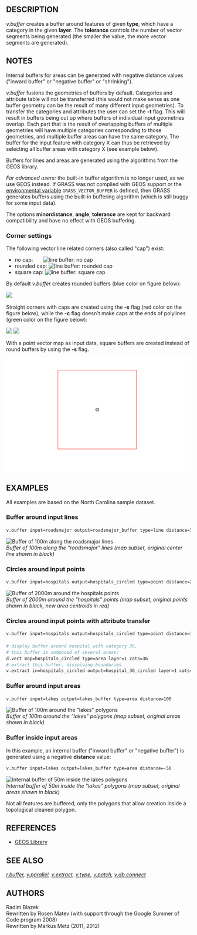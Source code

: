 ## DESCRIPTION

*v.buffer* creates a buffer around features of given **type**, which
have a category in the given **layer**. The **tolerance** controls the
number of vector segments being generated (the smaller the value, the
more vector segments are generated).

## NOTES

Internal buffers for areas can be generated with negative distance
values ("inward buffer" or "negative buffer" or "shrinking").

*v.buffer* fusions the geometries of buffers by default. Categories and
attribute table will not be transferred (this would not make sense as
one buffer geometry can be the result of many different input
geometries). To transfer the categories and attributes the user can set
the **-t** flag. This will result in buffers being cut up where buffers
of individual input geometries overlap. Each part that is the result of
overlapping buffers of multiple geometries will have multiple categories
corresponding to those geometries, and multiple buffer areas can have
the same category. The buffer for the input feature with category X can
thus be retrieved by selecting all buffer areas with category X (see
example below).

Buffers for lines and areas are generated using the algorithms from the
GEOS library.

*For advanced users:* the built-in buffer algorithm is no longer used,
as we use GEOS instead. If GRASS was not compiled with GEOS support or
the [environmental variable](variables.md) `GRASS_VECTOR_BUFFER` is
defined, then GRASS generates buffers using the built-in buffering
algorithm (which is still buggy for some input data).

The options **minordistance**, **angle**, **tolerance** are kept for
backward compatibility and have no effect with GEOS buffering.

### Corner settings

The following vector line related corners (also called "cap") exist:

- no cap:       ![line buffer: no cap](v_buffer_no_cap.png)
- rounded cap: ![line buffer: rounded cap](v_buffer_rounded_cap.png)
- square cap: ![line buffer: square cap](v_buffer_square_cap.png)

By default *v.buffer* creates rounded buffers (blue color on figure
below):

![](v_buffer_line.png)

Straight corners with caps are created using the **-s** flag (red color
on the figure below), while the **-c** flag doesn't make caps at the
ends of polylines (green color on the figure below):

![](v_buffer_line_s.png) ![](v_buffer_line_c.png)

With a point vector map as input data, square buffers are created
instead of round buffers by using the **-s** flag.

![](v_buffer_point_s.png)

## EXAMPLES

All examples are based on the North Carolina sample dataset.

### Buffer around input lines

```sh
v.buffer input=roadsmajor output=roadsmajor_buffer type=line distance=100
```

![Buffer of 100m along the roadsmajor lines](v_buffer_lines.png)  
*Buffer of 100m along the "roadsmajor" lines (map subset, original center
line shown in black)*

### Circles around input points

```sh
v.buffer input=hospitals output=hospitals_circled type=point distance=2000
```

![Buffer of 2000m around the hospitals points](v_buffer_points.png)  
*Buffer of 2000m around the "hospitals" points (map subset, original
points shown in black, new area centroids in red)*

### Circles around input points with attribute transfer

```sh
v.buffer input=hospitals output=hospitals_circled type=point distance=1000 -t

# display buffer around hospital with category 36,
# this buffer is composed of several areas:
d.vect map=hospitals_circled type=area layer=1 cats=36
# extract this buffer, dissolving boundaries
v.extract in=hospitals_circled output=hospital_36_circled layer=1 cats=36 -d
```

### Buffer around input areas

```sh
v.buffer input=lakes output=lakes_buffer type=area distance=100
```

![Buffer of 100m around the "lakes" polygons](v_buffer_areas.png)  
*Buffer of 100m around the "lakes" polygons (map subset, original areas
shown in black)*

### Buffer inside input areas

In this example, an internal buffer ("inward buffer" or "negative
buffer") is generated using a negative **distance** value:

```sh
v.buffer input=lakes output=lakes_buffer type=area distance=-50
```

![Internal buffer of 50m inside the lakes polygons](v_buffer_areas_int.png)  
*Internal buffer of 50m inside the "lakes" polygons (map subset, original
areas shown in black)*

Not all features are buffered, only the polygons that allow creation
inside a topological cleaned polygon.

## REFERENCES

- [GEOS Library](https://trac.osgeo.org/geos)

## SEE ALSO

*[r.buffer](r.buffer.md), [v.parallel](v.parallel.md),
[v.extract](v.extract.md), [v.type](v.type.md), [v.patch](v.patch.md),
[v.db.connect](v.db.connect.md)*

## AUTHORS

Radim Blazek  
Rewritten by Rosen Matev (with support through the Google Summer of Code
program 2008)  
Rewritten by Markus Metz (2011, 2012)
